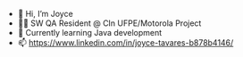 - 👋 Hi, I’m Joyce
- 👩‍💻 SW QA Resident @ CIn UFPE/Motorola Project
- 🌱 Currently learning Java development
- 📫 https://www.linkedin.com/in/joyce-tavares-b878b4146/

<!---
joycetalmeida/joycetalmeida is a ✨ special ✨ repository because its `README.md` (this file) appears on your GitHub profile.
You can click the Preview link to take a look at your changes.
--->
